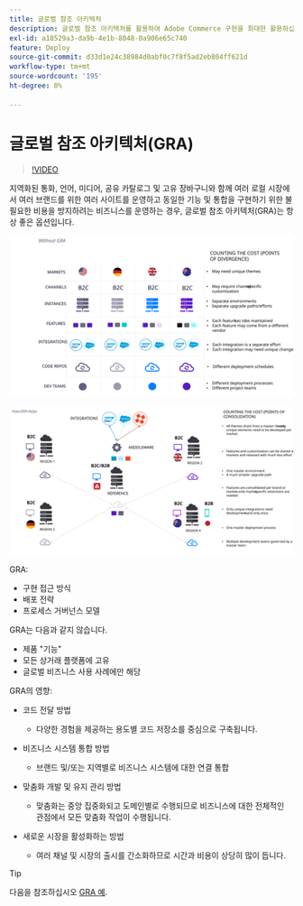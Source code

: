 ```yaml
---
title: 글로벌 참조 아키텍처
description: 글로벌 참조 아키텍처를 활용하여 Adobe Commerce 구현을 최대한 활용하십시오.
exl-id: a18529a3-da9b-4e1b-8048-0a906e65c740
feature: Deploy
source-git-commit: d33d1e24c38984d0abf0c7f8f5ad2eb804ff621d
workflow-type: tm+mt
source-wordcount: '195'
ht-degree: 0%

---
```



# 글로벌 참조 아키텍처(GRA)

>[!VIDEO](https://video.tv.adobe.com/v/3410528/?quality=12&learn=on)

지역화된 통화, 언어, 미디어, 공유 카탈로그 및 고유 장바구니와 함께 여러 로컬 시장에서 여러 브랜드를 위한 여러 사이트를 운영하고 동일한 기능 및 통합을 구현하기 위한 불필요한 비용을 방지하려는 비즈니스를 운영하는 경우, 글로벌 참조 아키텍처(GRA)는 항상 좋은 옵션입니다.

![건축에서 발산의 비용을 설명하는 표](../../../assets/playbooks/divergent-architecture.svg)

![아키텍처 통합 비용을 설명하는 표](../../../assets/playbooks/consolidated-architecture.svg)

GRA:

- 구현 접근 방식
- 배포 전략
- 프로세스 거버넌스 모델

GRA는 다음과 같지 않습니다.

- 제품 &quot;기능&quot;
- 모든 상거래 플랫폼에 고유
- 글로벌 비즈니스 사용 사례에만 해당

GRA의 영향:

- 코드 전달 방법

   - 다양한 경험을 제공하는 용도별 코드 저장소를 중심으로 구축됩니다.

- 비즈니스 시스템 통합 방법

   - 브랜드 및/또는 지역별로 비즈니스 시스템에 대한 연결 통합

- 맞춤화 개발 및 유지 관리 방법

   - 맞춤화는 중앙 집중화되고 도메인별로 수행되므로 비즈니스에 대한 전체적인 관점에서 모든 맞춤화 작업이 수행됩니다.

- 새로운 시장을 활성화하는 방법

   - 여러 채널 및 시장의 출시를 간소화하므로 시간과 비용이 상당히 많이 듭니다.

>[!TIP]
>
>다음을 참조하십시오 [GRA 예](examples.md).
